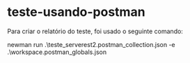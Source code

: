 # teste-usando-postman 

Para criar o relatório do teste, foi usado o seguinte comando:

newman run .\teste_serverest2.postman_collection.json -e .\workspace.postman_globals.json
